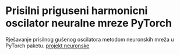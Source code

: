 # Prisilni priguseni harmonicni oscilator neuralne mreze PyTorch
Rješavanje prisilnog gušenog oscilatora metodom neuronskih mreža u PyTorch paketu.
[projekt neuronske](projekt_neuronske.pdf)

